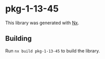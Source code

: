 # pkg-1-13-45

This library was generated with [Nx](https://nx.dev).

## Building

Run `nx build pkg-1-13-45` to build the library.
